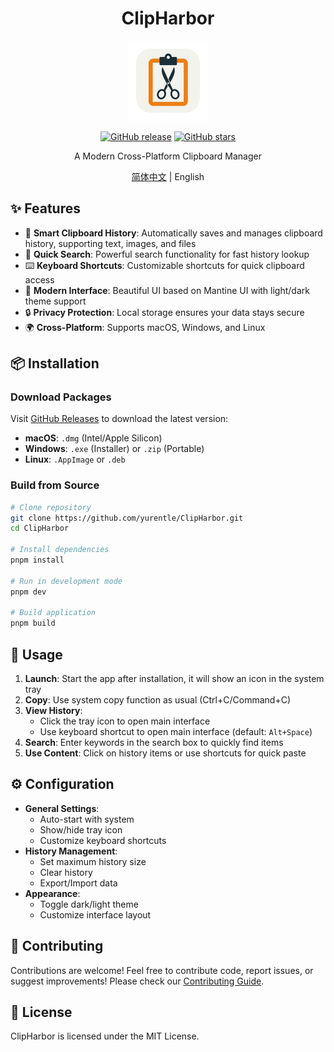 <div align="center">

# ClipHarbor

<img src="public/logo_dock.png" alt="ClipHarbor Logo" width="128" height="128">

[![GitHub release](https://img.shields.io/github/v/release/yurentle/ClipHarbor)](https://github.com/yurentle/ClipHarbor/releases)
[![GitHub stars](https://img.shields.io/github/stars/yurentle/ClipHarbor)](https://github.com/yurentle/ClipHarbor/stargazers)

A Modern Cross-Platform Clipboard Manager

[简体中文](./README.md) | English

</div>

## ✨ Features

- 🔄 **Smart Clipboard History**: Automatically saves and manages clipboard history, supporting text, images, and files
- 🎯 **Quick Search**: Powerful search functionality for fast history lookup
- ⌨️ **Keyboard Shortcuts**: Customizable shortcuts for quick clipboard access
- 🎨 **Modern Interface**: Beautiful UI based on Mantine UI with light/dark theme support
- 🔒 **Privacy Protection**: Local storage ensures your data stays secure
- 🌍 **Cross-Platform**: Supports macOS, Windows, and Linux

## 📦 Installation

### Download Packages

Visit [GitHub Releases](https://github.com/yurentle/ClipHarbor/releases) to download the latest version:

- **macOS**: `.dmg` (Intel/Apple Silicon)
- **Windows**: `.exe` (Installer) or `.zip` (Portable)
- **Linux**: `.AppImage` or `.deb`

### Build from Source

```bash
# Clone repository
git clone https://github.com/yurentle/ClipHarbor.git
cd ClipHarbor

# Install dependencies
pnpm install

# Run in development mode
pnpm dev

# Build application
pnpm build
```

## 🚀 Usage

1. **Launch**: Start the app after installation, it will show an icon in the system tray
2. **Copy**: Use system copy function as usual (Ctrl+C/Command+C)
3. **View History**: 
   - Click the tray icon to open main interface
   - Use keyboard shortcut to open main interface (default: `Alt+Space`)
4. **Search**: Enter keywords in the search box to quickly find items
5. **Use Content**: Click on history items or use shortcuts for quick paste

## ⚙️ Configuration

- **General Settings**:
  - Auto-start with system
  - Show/hide tray icon
  - Customize keyboard shortcuts
- **History Management**:
  - Set maximum history size
  - Clear history
  - Export/Import data
- **Appearance**:
  - Toggle dark/light theme
  - Customize interface layout

## 🤝 Contributing

Contributions are welcome! Feel free to contribute code, report issues, or suggest improvements! Please check our [Contributing Guide](CONTRIBUTING.md).

## 📄 License

ClipHarbor is licensed under the MIT License.
